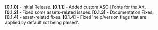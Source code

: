 **[0.1.0]** - Initial Release.
**[0.1.1]** - Added custom ASCII Fonts for the Art.
**[0.1.2]** - Fixed some assets-related issues.
**[0.1.3]** - Documentation Fixes.
**[0.1.4]** - asset-related fixes.
**[0.1.4]** - Fixed 'help/version flags that are applied by default not being parsed'.

